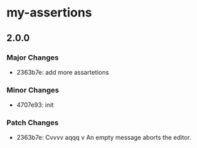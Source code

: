 # my-assertions

## 2.0.0

### Major Changes

- 2363b7e: add more assartetions

### Minor Changes

- 4707e93: init

### Patch Changes

- 2363b7e: Cvvvv
  aqqq
  v An empty message aborts the editor.
